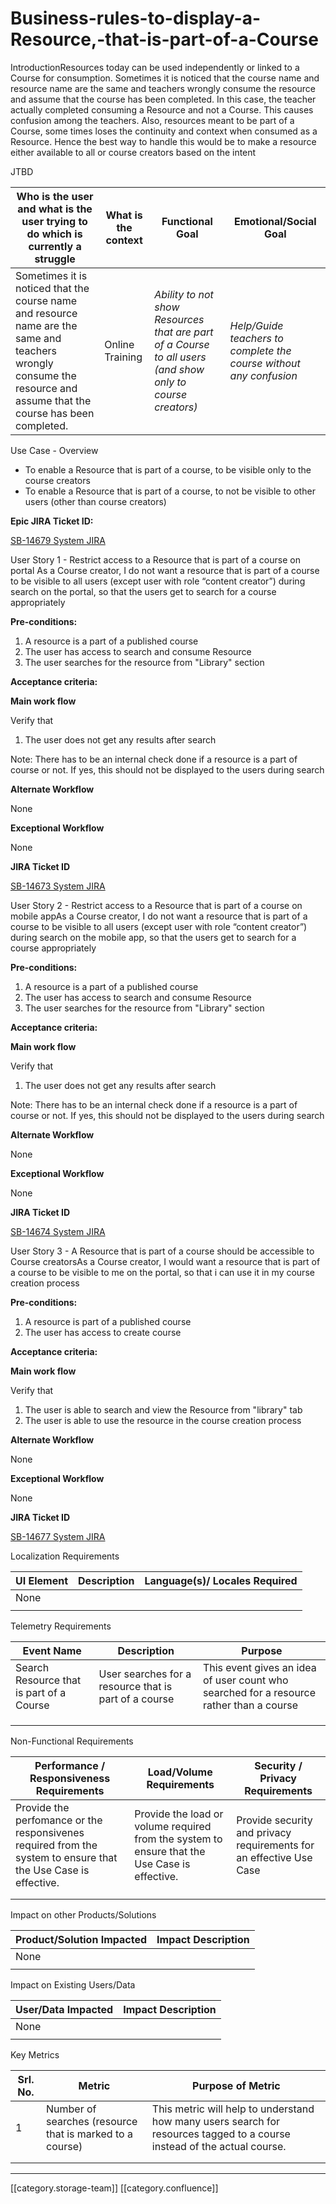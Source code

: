 # Business-rules-to-display-a-Resource,-that-is-part-of-a-Course

IntroductionResources today can be used independently or linked to a Course for consumption. Sometimes it is noticed that the course name and resource name are the same and teachers wrongly consume the resource and assume that the course has been completed. In this case, the teacher actually completed consuming a Resource and not a Course. This causes confusion among the teachers. Also, resources meant to be part of a Course, some times loses the continuity and context when consumed as a Resource. Hence the best way to handle this would be to make a resource either available to all or course creators based on the intent

&#x20;JTBD

| **Who is the user and what is the user trying to do which is currently a struggle**                                                                                  | **What is the context** | **Functional Goal**                                                                                       | **Emotional/Social Goal**                                          |
| -------------------------------------------------------------------------------------------------------------------------------------------------------------------- | ----------------------- | --------------------------------------------------------------------------------------------------------- | ------------------------------------------------------------------ |
| Sometimes it is noticed that the course name and resource name are the same and teachers wrongly consume the resource and assume that the course has been completed. | Online Training         | _Ability to not show Resources that are part of a Course to all users (and show only to course creators)_ | _Help/Guide teachers to complete the course without any confusion_ |

Use Case - Overview

* To enable a Resource that is part of a course, to be visible only to the course creators
* To enable a Resource that is part of a course, to not be visible to other users (other than course creators)

**Epic JIRA Ticket ID:**

[SB-14679 System JIRA](https://browse/SB-14679)

User Story 1 - Restrict access to a Resource that is part of a course on portal As a Course creator, I do not want a resource that is part of a course to be visible to all users (except user with role “content creator”) during search on the portal,  so that the users get to search for a course appropriately

**Pre-conditions:**

1. A resource is a part of a published course
2. The user has access to search and consume Resource
3. The user searches for the resource from "Library" section

**Acceptance criteria:**

**Main work flow**

Verify that&#x20;

1. The user does not get any results after search

Note: There has to be an internal check done if a resource is a part of course or not. If yes, this should not be displayed to the users during search

**Alternate Workflow**

None

**Exceptional Workflow**

None      &#x20;

**JIRA Ticket ID**

[SB-14673 System JIRA](https://browse/SB-14673)

User Story 2 - Restrict access to a Resource that is part of a course on mobile appAs a Course creator, I do not want a resource that is part of a course to be visible to all users (except user with role “content creator”) during search on the mobile app, so that the users get to search for a course appropriately

**Pre-conditions:**

1. A resource is a part of a published course
2. The user has access to search and consume Resource
3. The user searches for the resource from "Library" section

**Acceptance criteria:**

**Main work flow**

Verify that&#x20;

1. The user does not get any results after search

Note: There has to be an internal check done if a resource is a part of course or not. If yes, this should not be displayed to the users during search

**Alternate Workflow**

None

**Exceptional Workflow**

None      &#x20;

**JIRA Ticket ID**

[SB-14674 System JIRA](https://browse/SB-14674)

User Story 3 - A Resource that is part of a course should be accessible to Course creatorsAs a Course creator, I would want a resource that is part of a course to be visible to me on the portal, so that i can use it in my course creation process

**Pre-conditions:**

1. A resource is part of a published course
2. The user has access to create course

**Acceptance criteria:**

**Main work flow**

Verify that&#x20;

1. The user is able to search and view the Resource from "library" tab
2. The user is able to use the resource in the course creation process

**Alternate Workflow**

None

**Exceptional Workflow**

None      &#x20;

**JIRA Ticket ID**

[SB-14677 System JIRA](https://browse/SB-14677)

Localization Requirements

| UI Element | Description | Language(s)/ Locales Required |
| ---------- | ----------- | ----------------------------- |
| None       |             |                               |
|            |             |                               |

Telemetry Requirements

| Event Name                                | Description                                           | Purpose                                                                                 |
| ----------------------------------------- | ----------------------------------------------------- | --------------------------------------------------------------------------------------- |
| Search Resource that is part of a Course  | User searches for a resource that is part of a course | This event gives an idea of user count who searched for a resource rather than a course |
|                                           |                                                       |                                                                                         |
|                                           |                                                       |                                                                                         |
|                                           |                                                       |                                                                                         |

Non-Functional Requirements

| Performance / Responsiveness Requirements                                                                      | Load/Volume Requirements                                                                      | Security / Privacy Requirements                                     |
| -------------------------------------------------------------------------------------------------------------- | --------------------------------------------------------------------------------------------- | ------------------------------------------------------------------- |
| Provide the perfomance or the responsivenes required from the system to ensure that the Use Case is effective. | Provide the load or volume required from the system to ensure that the Use Case is effective. | Provide security and privacy requirements for an effective Use Case |
|                                                                                                                |                                                                                               |                                                                     |
|                                                                                                                |                                                                                               |                                                                     |

Impact on other Products/Solutions

| Product/Solution Impacted | Impact Description |
| ------------------------- | ------------------ |
| None                      |                    |
|                           |                    |

Impact on Existing Users/Data&#x20;

| User/Data Impacted | Impact Description |
| ------------------ | ------------------ |
| None               |                    |
|                    |                    |

Key Metrics

| Srl. No. | Metric                                                   | Purpose of Metric                                                                                                         |
| -------- | -------------------------------------------------------- | ------------------------------------------------------------------------------------------------------------------------- |
| 1        | Number of searches (resource that is marked to a course) | This metric will help to understand how many users search for resources tagged to a course instead of the actual course.  |
|          |                                                          |                                                                                                                           |
|          |                                                          |                                                                                                                           |

***

\[\[category.storage-team]] \[\[category.confluence]]
